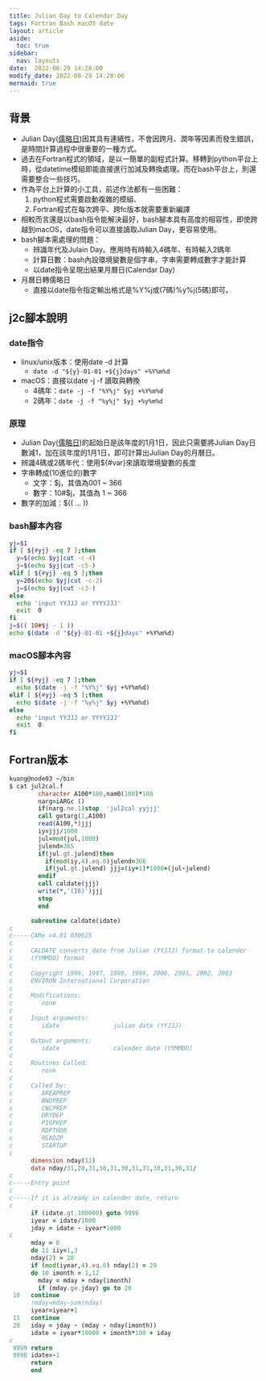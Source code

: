 ```yaml
---
title: Julian Day to Calendar Day
tags: Fortran Bash macOS date
layout: article
aside:
  toc: true
sidebar:
  nav: layouts
date:  2022-08-29 14:28:00
modify_date: 2022-08-29 14:28:06
mermaid: true
---
```


## 背景
- Julian Day([儒略日][儒略日])因其具有連續性，不會因跨月、潤年等因素而發生錯誤，是時間計算過程中很重要的一種方式。
- 過去在Fortran程式的領域，是以一簡單的副程式計算。移轉到python平台上時，從datetime模組即能直接進行加減及轉換處理。而在bash平台上，則還需要整合一些技巧。
- 作為平台上計算的小工具，前述作法都有一些困難：
  1. python程式需要啟動複雜的模組、
  1. Fortran程式在每次跨平、跨fc版本就需要重新編譯
- 相較而言還是以bash指令能解決最好，bash腳本具有高度的相容性，即使跨越到macOS，date指令可以直接讀取Julian Day，更容易使用。
- bash腳本需處理的問題：
  - 辨識年代及Julain Day。應用時有時輸入4碼年、有時輸入2碼年
  - 計算日數：bash內設環境變數是個字串，字串需要轉成數字才能計算
  - 以date指令呈現出結果月曆日(Calendar Day)
- 月曆日轉儒略日
  - 直接以date指令指定輸出格式是%Y%j或(7碼)%y%j(5碼)即可。

## j2c腳本說明
### date指令
- linux/unix版本：使用date -d 計算
  - `date -d "${y}-01-01 +${j}days" +%Y%m%d`
- macOS：直接以date -j -f 讀取與轉換
  - 4碼年：`date -j -f "%Y%j" $yj +%Y%m%d`
  - 2碼年：`date -j -f "%y%j" $yj +%y%m%d`

### 原理
- Julian Day([儒略日][儒略日])的起始日是該年度的1月1日，因此只需要將Julian Day日數減1，加在該年度的1月1日，即可計算出Julian Day的月曆日。
- 辨識4碼或2碼年代：使用${#var}來讀取環境變數的長度
- 字串轉成(10進位的)數字
  - 文字：$j，其值為001 ~ 366
  - 數字：10#$j，其值為 1 ~ 366
- 數字的加減：$(( ... ))

### bash腳本內容

```bash
yj=$1
if [ ${#yj} -eq 7 ];then
  y=$(echo $yj|cut -c-4)
  j=$(echo $yj|cut -c5-)
elif [ ${#yj} -eq 5 ];then
  y=20$(echo $yj|cut -c-2)
  j=$(echo $yj|cut -c3-)
else
  echo 'input YYJJJ or YYYYJJJ'
  exit  0
fi
j=$(( 10#$j - 1 ))
echo $(date -d "${y}-01-01 +${j}days" +%Y%m%d)
```

### macOS腳本內容

```bash
yj=$1
if [ ${#yj} -eq 7 ];then
  echo $(date -j -f "%Y%j" $yj +%Y%m%d)
elif [ ${#yj} -eq 5 ];then
  echo $(date -j -f "%y%j" $yj +%Y%m%d)
else
  echo 'input YYJJJ or YYYYJJJ'
  exit  0
fi
```

## Fortran版本

```fortran
kuang@node03 ~/bin
$ cat jul2cal.f
        character A100*100,nam0(100)*100
        narg=iARGc ()
        if(narg.ne.1)stop  'jul2cal yyjjj'
        call getarg(1,A100)
        read(A100,*)jjj
        iy=jjj/1000
        jul=mod(jul,1000)
        julend=365
        if(jul.gt.julend)then
          if(mod(iy,4).eq.0)julend=366
          if(jul.gt.julend) jjj=(iy+1)*1000+(jul-julend)
        endif
        call caldate(jjj)
        write(*,'(I6)')jjj
        stop
        end

      subroutine caldate(idate)
c
c-----CAMx v4.01 030625
c
c     CALDATE converts date from Julian (YYJJJ) format to calender
c     (YYMMDD) format
c
c     Copyright 1996, 1997, 1998, 1999, 2000, 2001, 2002, 2003
c     ENVIRON International Corporation
c
c     Modifications:
c        none
c
c     Input arguments:
c        idate               julian date (YYJJJ)
c
c     Output arguments:
c        idate               calender date (YYMMDD)
c
c     Routines Called:
c        none
c
c     Called by:
c        AREAPREP
c        BNDPREP
c        CNCPREP
c        DRYDEP
c        PIGPREP
c        RDPTHDR
c        READZP
c        STARTUP
c
      dimension nday(12)
      data nday/31,28,31,30,31,30,31,31,30,31,30,31/
c
c-----Entry point
c
c-----If it is already in calender date, return
c
      if (idate.gt.100000) goto 9998
      iyear = idate/1000
      jday = idate - iyear*1000
c
      mday = 0
      do 11 iiy=1,3
      nday(2) = 28
      if (mod(iyear,4).eq.0) nday(2) = 29
      do 10 imonth = 1,12
        mday = mday + nday(imonth)
        if (mday.ge.jday) go to 20
 10   continue
      !mday=mday-sum(nday)
      iyear=iyear+1
 11   continue
 20   iday = jday - (mday - nday(imonth))
      idate = iyear*10000 + imonth*100 + iday
c
 9999 return
 9998 idate=-1
      return
      end
```

[儒略日]: <https://en.wikipedia.org/wiki/Julian_day> "儒略日是在儒略週期內以連續的日數計算時間的計時法，主要是天文學家在使用。 儒略日數的計算是從格林威治標準時間的中午開始，包含一個整天的時間，起點的時間回溯至儒略曆的西元前4713年1月1日中午12點，這個日期是三種多年週期的共同起點，且是歷史上最接近現代的一個起點。 維基百科"